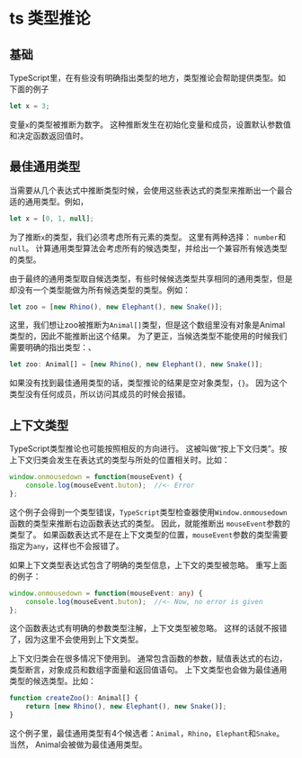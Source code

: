 # ts 类型推论

## 基础
TypeScript里，在有些没有明确指出类型的地方，类型推论会帮助提供类型。如下面的例子
```ts
let x = 3;
```
变量`x`的类型被推断为数字。 这种推断发生在初始化变量和成员，设置默认参数值和决定函数返回值时。

## 最佳通用类型
当需要从几个表达式中推断类型时候，会使用这些表达式的类型来推断出一个最合适的通用类型。例如，
```ts
let x = [0, 1, null];
```
为了推断`x`的类型，我们必须考虑所有元素的类型。 这里有两种选择： `number`和`null`。 计算通用类型算法会考虑所有的候选类型，并给出一个兼容所有候选类型的类型。

由于最终的通用类型取自候选类型，有些时候候选类型共享相同的通用类型，但是却没有一个类型能做为所有候选类型的类型。例如：
```ts
let zoo = [new Rhino(), new Elephant(), new Snake()];
```
这里，我们想让zoo被推断为`Animal[]`类型，但是这个数组里没有对象是Animal类型的，因此不能推断出这个结果。 为了更正，当候选类型不能使用的时候我们需要明确的指出类型：、
```ts
let zoo: Animal[] = [new Rhino(), new Elephant(), new Snake()];
```
如果没有找到最佳通用类型的话，类型推论的结果是空对象类型，`{}`。 因为这个类型没有任何成员，所以访问其成员的时候会报错。

## 上下文类型
TypeScript类型推论也可能按照相反的方向进行。 这被叫做“按上下文归类”。按上下文归类会发生在表达式的类型与所处的位置相关时。比如：
```ts
window.onmousedown = function(mouseEvent) {
    console.log(mouseEvent.buton);  //<- Error
};
```
这个例子会得到一个类型错误，`TypeScript`类型检查器使用`Window.onmousedown`函数的类型来推断右边函数表达式的类型。 因此，就能推断出 `mouseEvent`参数的类型了。
如果函数表达式不是在上下文类型的位置，`mouseEvent`参数的类型需要指定为`any`，这样也不会报错了。

如果上下文类型表达式包含了明确的类型信息，上下文的类型被忽略。 重写上面的例子：
```ts
window.onmousedown = function(mouseEvent: any) {
    console.log(mouseEvent.buton);  //<- Now, no error is given
};
```
这个函数表达式有明确的参数类型注解，上下文类型被忽略。 这样的话就不报错了，因为这里不会使用到上下文类型。

上下文归类会在很多情况下使用到。 通常包含函数的参数，赋值表达式的右边，类型断言，对象成员和数组字面量和返回值语句。 上下文类型也会做为最佳通用类型的候选类型。比如：
```ts
function createZoo(): Animal[] {
    return [new Rhino(), new Elephant(), new Snake()];
}
```
这个例子里，最佳通用类型有4个候选者：`Animal`，`Rhino`，`Elephant`和`Snake`。 当然， Animal会被做为最佳通用类型。
